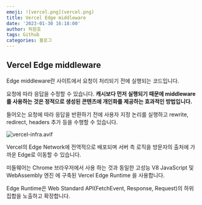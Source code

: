 ```yaml
---
emoji: ![vercel.png](vercel.png)
title: Vercel Edge middleware
date: '2023-01-30 16:18:00'
author: 허원호
tags: Github
categories: 블로그
---
```


## Vercel Edge middleware

Edge middleware란 사이트에서 요청이 처리되기 전에 실행되는 코드입니다.

요청에 따라 응답을 수정할 수 있습니다. **캐시보다 먼저 실행되기 때문에 middleware를 사용하는 것은 정적으로 생성된 콘텐츠에 개인화를 제공하는 효과적인 방법입니다.**

들어오는 요청에 따라 응답을 반환하기 전에 사용자 지정 논리를 실행하고 rewrite, redirect, headers 추가 등을 수행할 수 있습니다.

![vercel-infra.avif](edge-middleware-light.avif)

Vercel의 Edge Network에 전역적으로 배포되며 서버 측 로직을 방문자의 출처에 가까운 Edge로 이동할 수 있습니다.

미들웨어는 Chrome 브라우저에서 사용 하는 것과 동일한 고성능 V8 JavaScript 및 WebAssembly 엔진 에 구축된 Vercel Edge Runtime 을 사용합니다.

Edge Runtime은 Web Standard API(FetchEvent, Response, Request)의 하위 집합을 노출하고 확장합니다.
